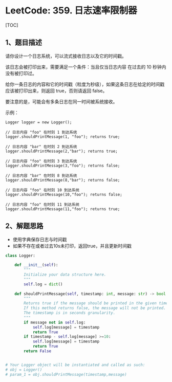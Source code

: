 # LeetCode: 359. 日志速率限制器

[TOC]

## 1、题目描述

请你设计一个日志系统，可以流式接收日志以及它的时间戳。

该日志会被打印出来，需要满足一个条件：当且仅当日志内容 在过去的 10 秒钟内没有被打印过。

给你一条日志的内容和它的时间戳（粒度为秒级），如果这条日志在给定的时间戳应该被打印出来，则返回 true，否则请返回 false。

要注意的是，可能会有多条日志在同一时间被系统接收。

示例：



```
Logger logger = new Logger();

// 日志内容 "foo" 在时刻 1 到达系统
logger.shouldPrintMessage(1, "foo"); returns true; 

// 日志内容 "bar" 在时刻 2 到达系统
logger.shouldPrintMessage(2,"bar"); returns true;

// 日志内容 "foo" 在时刻 3 到达系统
logger.shouldPrintMessage(3,"foo"); returns false;

// 日志内容 "bar" 在时刻 8 到达系统
logger.shouldPrintMessage(8,"bar"); returns false;

// 日志内容 "foo" 在时刻 10 到达系统
logger.shouldPrintMessage(10,"foo"); returns false;

// 日志内容 "foo" 在时刻 11 到达系统
logger.shouldPrintMessage(11,"foo"); returns true;

```



## 2、解题思路

- 使用字典保存日志与时间戳
- 如果不存在或者过去10s未打印，返回true，并且更新时间戳

```python
class Logger:
    
    def __init__(self):
        """
        Initialize your data structure here.
        """
        self.log = dict()
        
    def shouldPrintMessage(self, timestamp: int, message: str) -> bool:
        """
        Returns true if the message should be printed in the given timestamp, otherwise returns false.
        If this method returns false, the message will not be printed.
        The timestamp is in seconds granularity.
        """
        if message not in self.log:
            self.log[message] = timestamp
            return True
        if timestamp - self.log[message] >=10:
            self.log[message] = timestamp
            return True
        return False


# Your Logger object will be instantiated and called as such:
# obj = Logger()
# param_1 = obj.shouldPrintMessage(timestamp,message)
```

